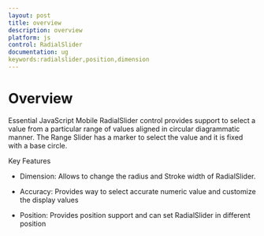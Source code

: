 ```yaml
---
layout: post
title: overview
description: overview
platform: js
control: RadialSlider
documentation: ug
keywords:radialslider,position,dimension
---
```


# Overview

Essential JavaScript Mobile RadialSlider control provides support to select a value from a particular range of values aligned in circular diagrammatic manner. The Range Slider has a marker to select the value and it is fixed with a base circle.

Key Features

* Dimension: Allows to change the radius and Stroke width of RadialSlider.

* Accuracy: Provides way to select accurate numeric value and customize the display values

* Position: Provides position support and can set RadialSlider in different position

